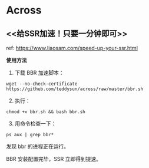 # Across



## <<给SSR加速！只要一分钟即可>>
ref: https://www.liaosam.com/speed-up-your-ssr.html


**使用方法**

1. 下载 BBR 加速脚本：
```
wget --no-check-certificate https://github.com/teddysun/across/raw/master/bbr.sh
```

2. 执行：
```
chmod +x bbr.sh && bash bbr.sh
```

3. 用命令检查一下：
```
ps aux | grep bbr*
```


发现 bbr 的进程正在运行。

BBR 安装配置完毕，SSR 立即得到提速。
